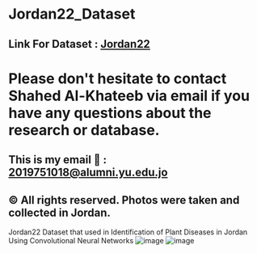 # Jordan22_Dataset
## Link For Dataset : [Jordan22](https://drive.google.com/drive/folders/1TDWUzaqRFKkVn1OVqLH9ZRGaC8VVHZvO?usp=sharing)

# Please don't hesitate to contact Shahed Al-Khateeb via email if you have any questions about the research or database. 
## This is my email  :email: : 2019751018@alumni.yu.edu.jo

##  © All rights reserved. Photos were taken and collected in Jordan.
Jordan22 Dataset that used in Identification of Plant Diseases in Jordan Using Convolutional Neural Networks
![image](https://user-images.githubusercontent.com/83476666/235330593-f24f4211-641b-4158-a27b-3c3361bd8e34.png)
![image](https://user-images.githubusercontent.com/83476666/235330609-49194d56-78ab-4517-bbeb-95865962e902.png)



